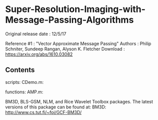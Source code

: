 # Super-Resolution-Imaging-with-Message-Passing-Algorithms

Original release date : 12/5/17

Reference #1          : "Vector Approximate Message Passing"
Authors               : Philip Schniter, Sundeep Rangan, Alyson K. Fletcher
Download              : https://arxiv.org/abs/1610.03082



Contents
---------------------------------------------------------------------------
scripts:
    CDemo.m: 
    

functions:
    AMP.m: 


BM3D, BLS-GSM, NLM, and Rice Wavelet Toolbox packages.
The latest versions of this package can be found at:
    BM3D: http://www.cs.tut.fi/~foi/GCF-BM3D/
